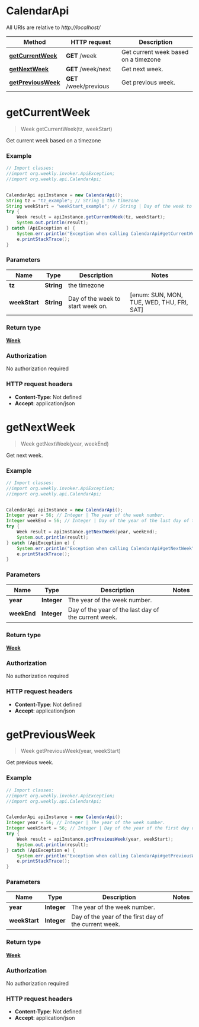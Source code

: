 # CalendarApi

All URIs are relative to *http://localhost/*

Method | HTTP request | Description
------------- | ------------- | -------------
[**getCurrentWeek**](CalendarApi.md#getCurrentWeek) | **GET** /week | Get current week based on a timezone
[**getNextWeek**](CalendarApi.md#getNextWeek) | **GET** /week/next | Get next week.
[**getPreviousWeek**](CalendarApi.md#getPreviousWeek) | **GET** /week/previous | Get previous week.


<a name="getCurrentWeek"></a>
# **getCurrentWeek**
> Week getCurrentWeek(tz, weekStart)

Get current week based on a timezone

### Example
```java
// Import classes:
//import org.weekly.invoker.ApiException;
//import org.weekly.api.CalendarApi;


CalendarApi apiInstance = new CalendarApi();
String tz = "tz_example"; // String | the timezone
String weekStart = "weekStart_example"; // String | Day of the week to start week on.
try {
    Week result = apiInstance.getCurrentWeek(tz, weekStart);
    System.out.println(result);
} catch (ApiException e) {
    System.err.println("Exception when calling CalendarApi#getCurrentWeek");
    e.printStackTrace();
}
```

### Parameters

Name | Type | Description  | Notes
------------- | ------------- | ------------- | -------------
 **tz** | **String**| the timezone |
 **weekStart** | **String**| Day of the week to start week on. | [enum: SUN, MON, TUE, WED, THU, FRI, SAT]

### Return type

[**Week**](Week.md)

### Authorization

No authorization required

### HTTP request headers

 - **Content-Type**: Not defined
 - **Accept**: application/json

<a name="getNextWeek"></a>
# **getNextWeek**
> Week getNextWeek(year, weekEnd)

Get next week.

### Example
```java
// Import classes:
//import org.weekly.invoker.ApiException;
//import org.weekly.api.CalendarApi;


CalendarApi apiInstance = new CalendarApi();
Integer year = 56; // Integer | The year of the week number.
Integer weekEnd = 56; // Integer | Day of the year of the last day of the current week.
try {
    Week result = apiInstance.getNextWeek(year, weekEnd);
    System.out.println(result);
} catch (ApiException e) {
    System.err.println("Exception when calling CalendarApi#getNextWeek");
    e.printStackTrace();
}
```

### Parameters

Name | Type | Description  | Notes
------------- | ------------- | ------------- | -------------
 **year** | **Integer**| The year of the week number. |
 **weekEnd** | **Integer**| Day of the year of the last day of the current week. |

### Return type

[**Week**](Week.md)

### Authorization

No authorization required

### HTTP request headers

 - **Content-Type**: Not defined
 - **Accept**: application/json

<a name="getPreviousWeek"></a>
# **getPreviousWeek**
> Week getPreviousWeek(year, weekStart)

Get previous week.

### Example
```java
// Import classes:
//import org.weekly.invoker.ApiException;
//import org.weekly.api.CalendarApi;


CalendarApi apiInstance = new CalendarApi();
Integer year = 56; // Integer | The year of the week number.
Integer weekStart = 56; // Integer | Day of the year of the first day of the current week.
try {
    Week result = apiInstance.getPreviousWeek(year, weekStart);
    System.out.println(result);
} catch (ApiException e) {
    System.err.println("Exception when calling CalendarApi#getPreviousWeek");
    e.printStackTrace();
}
```

### Parameters

Name | Type | Description  | Notes
------------- | ------------- | ------------- | -------------
 **year** | **Integer**| The year of the week number. |
 **weekStart** | **Integer**| Day of the year of the first day of the current week. |

### Return type

[**Week**](Week.md)

### Authorization

No authorization required

### HTTP request headers

 - **Content-Type**: Not defined
 - **Accept**: application/json


